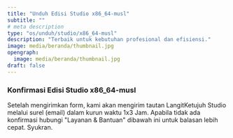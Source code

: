 ```yaml
---
title: "Unduh Edisi Studio x86_64-musl"
subtitle: ""
# meta description
type: "os/unduh/studio/x86_64-musl"
description: "Terbaik untuk kebutuhan profesional dan efisiensi."
image: media/beranda/thumbnail.jpg
opengraph:
  image: media/beranda/thumbnail.jpg
draft: false
---
```


### Konfirmasi Edisi Studio x86_64-musl
Setelah mengirimkan form, kami akan mengirim tautan LangitKetujuh Studio melalui surel (email) dalam kurun waktu 1x3 Jam. Apabila tidak ada konfirmasi hubungi "Layanan & Bantuan" dibawah ini untuk balasan lebih cepat. Syukran.
